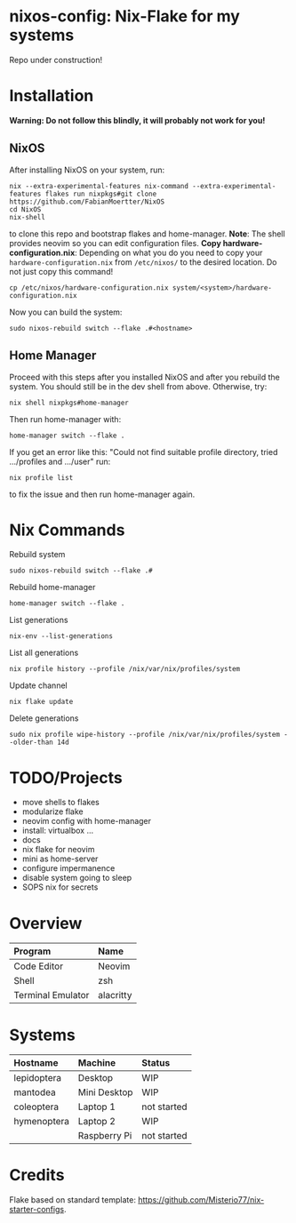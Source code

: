# nixos-config: Nix-Flake for my systems

Repo under construction!

# Installation
**Warning: Do not follow this blindly, it will probably not work for you!**

## NixOS

After installing NixOS on your system, run:
```
nix --extra-experimental-features nix-command --extra-experimental-features flakes run nixpkgs#git clone https://github.com/FabianMoertter/NixOS
cd NixOS
nix-shell
```
to clone this repo and bootstrap flakes and home-manager. **Note**: The shell provides neovim so you can
edit configuration files.
**Copy hardware-configuration.nix**: Depending on what you do you need to copy your `hardware-configuration.nix`
from `/etc/nixos/` to the desired location. Do not just copy this command!
```
cp /etc/nixos/hardware-configuration.nix system/<system>/hardware-configuration.nix
```
Now you can build the system:
```
sudo nixos-rebuild switch --flake .#<hostname>
```

## Home Manager
Proceed with this steps after you installed NixOS and after you rebuild the system. You should
still be in the dev shell from above. Otherwise, try:
```
nix shell nixpkgs#home-manager
```
Then run home-manager with:
```
home-manager switch --flake .
```
If you get an error like this:
"Could not find suitable profile directory, tried .../profiles and .../user"
run:
```
nix profile list
```
to fix the issue and then run home-manager again.

# Nix Commands

Rebuild system
```
sudo nixos-rebuild switch --flake .#
```

Rebuild home-manager
```
home-manager switch --flake .
```

List generations
```
nix-env --list-generations
```

List all generations
```
nix profile history --profile /nix/var/nix/profiles/system
```

Update channel
```
nix flake update
```

Delete generations
```
sudo nix profile wipe-history --profile /nix/var/nix/profiles/system --older-than 14d
```

# TODO/Projects
* move shells to flakes
* modularize flake
* neovim config with home-manager
* install: virtualbox ... 
* docs
* nix flake for neovim
* mini as home-server
* configure impermanence
* disable system going to sleep
* SOPS nix for secrets

# Overview
| Program                              | Name                                                                                                                           |
| :---                                 | :---                                                                                                                           |
| Code Editor                          | Neovim|
| Shell                                | zsh|
| Terminal Emulator                    | alacritty |

# Systems

| Hostname | Machine | Status
| :--- | :--- | :---
| lepidoptera | Desktop          | WIP
| mantodea    | Mini Desktop     | WIP
| coleoptera  | Laptop 1         | not started
| hymenoptera | Laptop 2         | WIP
|             | Raspberry Pi     | not started

# Credits

Flake based on standard template: https://github.com/Misterio77/nix-starter-configs.

